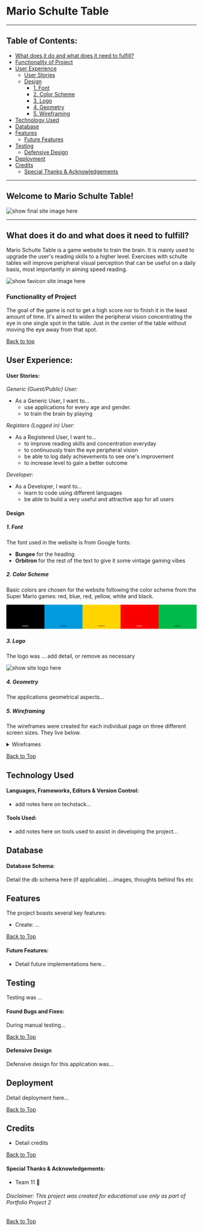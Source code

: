 # Mario Schulte Table
***
 
## Table of Contents:
* [What does it do and what does it need to fulfill?](#what-does-it-do-and-what-does-it-need-to-fulfill)
* [Functionality of Project](#functionality-of-project)
* [User Experience](#user-experience)
   * [User Stories](#user-stories)
   * [Design](#design)
       * [1. Font](#1-font)
       * [2. Color Scheme](#2-color-scheme)
       * [3. Logo](#3-logo)
       * [4. Geometry](#4-geometry)
       * [5. Wireframing](#5-wireframing)
* [Technology Used](#technology-used)
* [Database](#database)
* [Features](#features)
   * [Future Features](#future-features)
* [Testing](#testing)
   * [Defensive Design](#defensive-design)
* [Deployment](#deployment)
* [Credits](#credits)
   * [Special Thanks & Acknowledgements](#special-thanks--acknowledgements)
 
***
 
## Welcome to Mario Schulte Table!
 
![show final site image here](assets/docs/image.png)
 
***
 
## What does it do and what does it need to fulfill?

Mario Schulte Table is a game website to train the brain. It is mainly used to upgrade the user's reading skills to a higher level. Exercises with schulte tables will improve peripheral visual perception that can be useful on a daily basis, most importantly in aiming speed reading.

 
![show favicon site image here](assets/docs/image.png)
 
### Functionality of Project

The goal of the game is not to get a high score nor to finish it in the least amount of time. It's aimed to widen the peripheral vision concentrating the eye in one single spot in the table. Just in the center of the table without moving the eye away from that spot.

[Back to top](#table-of-contents)
 
## User Experience:
 
#### User Stories:
_Generic (Guest/Public) User:_
* As a Generic User, I want to...
   * use applications for every age and gender.
   * to train the brain by playing

 
_Registers (Logged in) User:_
* As a Registered User, I want to...
   * to improve reading skills and concentration everyday
   * to continuously train the eye peripheral vision
   * be able to log daily achievements to see one's improvement
   * to increase level to gain a better outcome
 
_Developer:_
* As a Developer, I want to...
   * learn to code using different languages
   * be able to build a very useful and attractive app for all users
 
#### Design
 
##### 1. Font
The font used in the website is from Google fonts:
   * __Bungee__ for the heading
   * __Orbitron__ for the rest of the text to give it some vintage gaming vibes 

 
##### 2. Color Scheme
Basic colors are chosen for the website following the color scheme from the Super Mario games: red, blue, red, yellow, white and black.
 
![Color](assets/images/mario-color-scheme.png)
 
##### 3. Logo
The logo was ... add detail, or remove as necessary
 
![show site logo here](assets/docs/image.png)
 
##### 4. Geometry
 
The applications geometrical aspects...
 
##### 5. Wireframing
 
The wireframes were created for each individual page on three different screen sizes. They live below.
 
<details>
<summary>Wireframes</summary>
Home page
 
![Home page](static/images/home_page_wireframe.png)
 
Wish tree page
 
![Wish tree page](static/images/wish_tree_page_wireframe.png)
 
Send wishes page
 
![Send wishes page](static/images/send_wishes_wireframe.png)
 
Login/Register page
 
![Login/Register page](static/images/login_register_page_wireframe.png)
 
</details>
 
[Back to Top](#table-of-contents)
 
## Technology Used
 
#### Languages, Frameworks, Editors & Version Control:
 
* add notes here on techstack...
 
#### Tools Used:
 
* add notes here on tools used to assist in developing the project...
 
## Database
 
#### Database Schema:
 
Detail the db schema here (if applicable)....images, thoughts behind fks etc
 
## Features
 
The project boasts several key features:
* Create: ...
 
[Back to Top](#table-of-contents)
 
#### Future Features:
 
* Detail future implementations here...
 
## Testing
 
Testing was ...
 
#### Found Bugs and Fixes:
 
During manual testing...
 
[Back to Top](#table-of-contents)
 
#### Defensive Design
 
Defensive design for this application was...
 
## Deployment
 
Detail deployment here...
 
[Back to Top](#table-of-contents)
 
## Credits
 
* Detail credits
 
[Back to Top](#table-of-contents)
 
#### Special Thanks & Acknowledgements:
 
* Team 11 🤜
 
###### <i>Disclaimer: This project was created for educational use only as part of Portfolio Project 2</i>
 
[Back to Top](#table-of-contents)

